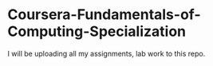 # Coursera-Fundamentals-of-Computing-Specialization
I will be uploading all my assignments, lab work to this repo.
